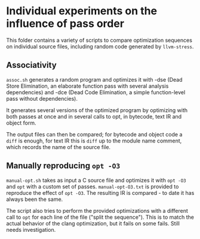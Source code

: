 # Individual experiments on the influence of pass order

This folder contains a variety of scripts to compare optimization sequences on individual source files, including random code generated by `llvm-stress`.

## Associativity

`assoc.sh` generates a random program and optimizes it with -dse (Dead Store Elimination, an elaborate function pass with several analysis dependencies) and -dce (Dead Code Elimination, a simple function-level pass without dependencies).

It generates several versions of the optimized program by optimizing with both passes at once and in several calls to opt, in bytecode, text IR and object form.

The output files can then be compared; for bytecode and object code a `diff` is enough, for text IR this is `diff` up to the module name comment, which records the name of the source file.

## Manually reproducing `opt -O3`

`manual-opt.sh` takes as input a C source file and optimizes it with `opt -O3` and `opt` with a custom set of passes. `manual-opt-O3.txt` is provided to reproduce the effect of `opt -O3`. The resulting IR is compared - to date it has always been the same.

The script also tries to perform the provided optimizations with a different call to `opt` for each line of the file ("split the sequence"). This is to match the actual behavior of the clang optimization, but it fails on some fails. Still needs investigation.
